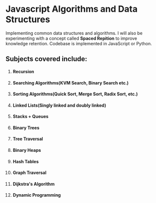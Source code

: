 # Javascript Algorithms and Data Structures

Implementing common data structures and algorithms. I will also be experimenting with a concept called **Spaced Repition** to improve knowledge retention. 
Codebase is implemented in JavaScript or Python. 

##  Subjects covered include:

1. #### Recursion

2. #### Searching Algorithms(KVM Search, Binary Search etc.)

3. #### Sorting Algorithms(Quick Sort, Merge Sort, Radix Sort, etc.)

4. #### Linked Lists(Singly linked and doubly linked)

5. #### Stacks + Queues

6. #### Binary Trees

7. #### Tree Traversal

8. #### Binary Heaps

9. #### Hash Tables

10. #### Graph Traversal

11. #### Dijkstra's Algorithm

12. #### Dynamic Programming
